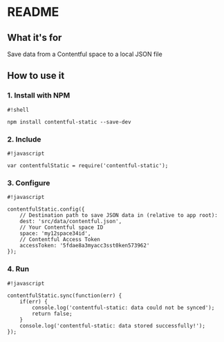 # README #

## What it's for ##
Save data from a Contentful space to a local JSON file

## How to use it ##

### 1. Install with NPM ###


```
#!shell

npm install contentful-static --save-dev
```

### 2. Include ###

```
#!javascript

var contentfulStatic = require('contentful-static');
```

### 3. Configure ###

```
#!javascript

contentfulStatic.config({
    // Destination path to save JSON data in (relative to app root):
    dest: 'src/data/contentful.json',
    // Your Contentful space ID
    space: 'my12space34id',
    // Contentful Access Token
    accessToken: '5fdae8a3myacc3sst0ken573962'
});
```

### 4. Run ###

```
#!javascript

contentfulStatic.sync(function(err) {
    if(err) {
        console.log('contentful-static: data could not be synced');
        return false;
    }
    console.log('contentful-static: data stored successfully!');
});
```